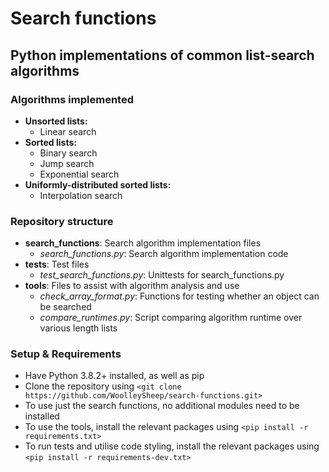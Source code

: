 # Search functions
## Python implementations of common list-search algorithms

### Algorithms implemented
* **Unsorted lists:**
  * Linear search
* **Sorted lists:**
  * Binary search
  * Jump search
  * Exponential search
* **Uniformly-distributed sorted lists:**
  * Interpolation search
  
### Repository structure
* **search_functions**: Search algorithm implementation files
  * *search_functions.py*: Search algorithm implementation code
* **tests**: Test files
  * *test_search_functions.py*: Unittests for search_functions.py
* **tools**: Files to assist with algorithm analysis and use
  * *check_array_format.py*: Functions for testing whether an object can be searched
  * *compare_runtimes.py*: Script comparing algorithm runtime over various length lists

### Setup & Requirements
* Have Python 3.8.2+ installed, as well as pip
* Clone the repository using `<git clone https://github.com/WoolleySheep/search-functions.git>`
* To use just the search functions, no additional modules need to be installed
* To use the tools, install the relevant packages using `<pip install -r requirements.txt>`
* To run tests and utilise code styling, install the relevant packages using `<pip install -r requirements-dev.txt>`

